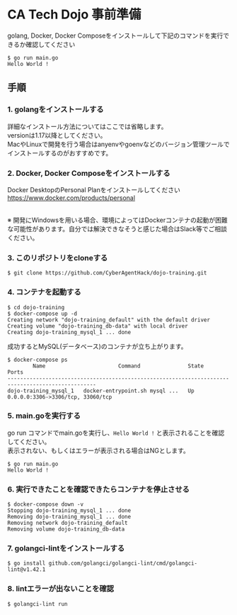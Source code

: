 # CA Tech Dojo 事前準備
golang, Docker, Docker Composeをインストールして下記のコマンドを実行できるか確認してください

```
$ go run main.go
Hello World !
```

## 手順
### 1. golangをインストールする<br>
詳細なインストール方法についてはここでは省略します。<br>
versionは1.17以降としてください。<br>
MacやLinuxで開発を行う場合はanyenvやgoenvなどのバージョン管理ツールでインストールするのがおすすめです。
### 2. Docker, Docker Composeをインストールする<br>
Docker DesktopのPersonal Planをインストールしてください<br>
https://www.docker.com/products/personal <br><br>

※ 開発にWindowsを用いる場合、環境によってはDockerコンテナの起動が困難な可能性があります。自分では解決できなそうと感じた場合はSlack等でご相談ください。
### 3. このリポジトリをcloneする<br>
```
$ git clone https://github.com/CyberAgentHack/dojo-training.git
```
### 4. コンテナを起動する<br>
```
$ cd dojo-training
$ docker-compose up -d
Creating network "dojo-training_default" with the default driver
Creating volume "dojo-training_db-data" with local driver
Creating dojo-training_mysql_1 ... done
```
成功するとMySQL(データベース)のコンテナが立ち上がります。<br>
```
$ docker-compose ps
        Name                       Command               State                 Ports              
--------------------------------------------------------------------------------------------------
dojo-training_mysql_1   docker-entrypoint.sh mysql ...   Up      0.0.0.0:3306->3306/tcp, 33060/tcp
```
### 5. main.goを実行する<br>
go run コマンドでmain.goを実行し、`Hello World !` と表示されることを確認してください。<br>
表示されない、もしくはエラーが表示される場合はNGとします。
```
$ go run main.go
Hello World !
```
### 6. 実行できたことを確認できたらコンテナを停止させる
```
$ docker-compose down -v
Stopping dojo-training_mysql_1 ... done
Removing dojo-training_mysql_1 ... done
Removing network dojo-training_default
Removing volume dojo-training_db-data
```

### 7. golangci-lintをインストールする
```shell
$ go install github.com/golangci/golangci-lint/cmd/golangci-lint@v1.42.1
```

### 8. lintエラーが出ないことを確認
```shell
$ golangci-lint run
```
